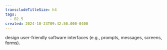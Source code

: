 ```yaml
---
transcludeTitleSize: h4
tags:
  - B2.5
created: 2024-10-23T09:42:50.000-0400
---
```

design user-friendly software interfaces (e.g., prompts, messages, screens, forms).